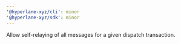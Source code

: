 ```yaml
---
'@hyperlane-xyz/cli': minor
'@hyperlane-xyz/sdk': minor
---
```


Allow self-relaying of all messages for a given dispatch transaction.
